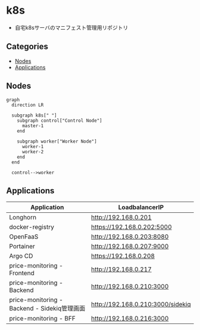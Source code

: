 # k8s<!-- omit in toc -->

- 自宅k8sサーバのマニフェスト管理用リポジトリ

## Categories<!-- omit in toc -->

- [Nodes](#nodes)
- [Applications](#applications)

## Nodes

```mermaid
graph
  direction LR

  subgraph k8s[" "]
    subgraph control["Control Node"]
      master-1
    end

    subgraph worker["Worker Node"]
      worker-1
      worker-2
    end
  end

  control-->worker
```

## Applications

| Application | LoadbalancerIP |
| -- | -- |
| Longhorn | http://192.168.0.201 |
| docker-registry | https://192.168.0.202:5000 |
| OpenFaaS | http://192.168.0.203:8080 |
| Portainer | http://192.168.0.207:9000 |
| Argo CD | https://192.168.0.208 |
| price-monitoring - Frontend | http://192.168.0.217 |
| price-monitoring - Backend | http://192.168.0.210:3000 |
| price-monitoring - Backend - Sidekiq管理画面 | http://192.168.0.210:3000/sidekiq |
| price-monitoring - BFF | http://192.168.0.216:3000 |
